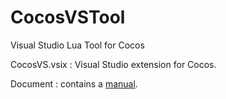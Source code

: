 # CocosVSTool
Visual Studio Lua Tool for Cocos

CocosVS.vsix : Visual Studio extension for Cocos.

Document : contains a [manual](https://github.com/dongtaohan/CocosVSTool/blob/master/Document/Manual/CocosVS%20User%20Guide.md).
